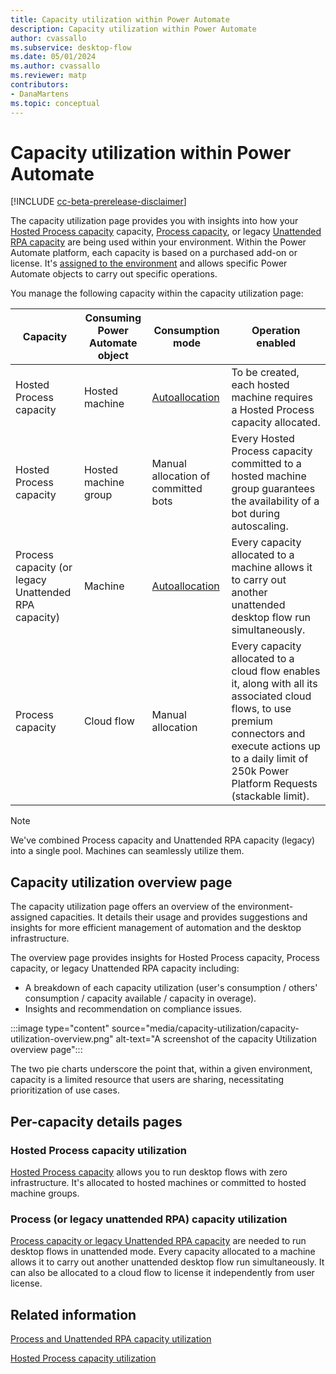 ```yaml
---
title: Capacity utilization within Power Automate
description: Capacity utilization within Power Automate
author: cvassallo
ms.subservice: desktop-flow
ms.date: 05/01/2024
ms.author: cvassallo
ms.reviewer: matp
contributors:
- DanaMartens
ms.topic: conceptual
---
```


# Capacity utilization within Power Automate

[!INCLUDE [cc-beta-prerelease-disclaimer](actions-reference/includes/cc-beta-prerelease-disclaimer.md)]

The capacity utilization page provides you with insights into how your [Hosted Process capacity](/power-platform/admin/power-automate-licensing/add-ons#hosted-rpa-add-on) capacity, [Process capacity](/power-platform/admin/power-automate-licensing/types), or legacy [Unattended RPA capacity](/power-platform/admin/power-automate-licensing/add-ons#unattended-rpa-add-on) are being used within your environment. Within the Power Automate platform, each capacity is based on a purchased add-on or license. It's [assigned to the environment](/power-platform/admin/capacity-add-on#allocate-or-change-capacity-in-an-environment) and allows specific Power Automate objects to carry out specific operations.

You manage the following capacity within the capacity utilization page:

|Capacity|Consuming Power Automate object|Consumption mode|Operation enabled|
|----|--------------------|----|----|
|Hosted Process capacity|Hosted machine|[Autoallocation](# "Hosted Process capacity is autoallocated to the hosted machine at its creation.")|To be created, each hosted machine requires a Hosted Process capacity allocated.|
|Hosted Process capacity|Hosted machine group|Manual allocation of committed bots|Every Hosted Process capacity committed to a hosted machine group guarantees the availability of a bot during autoscaling.|
|Process capacity (or legacy Unattended RPA capacity)|Machine|[Autoallocation](# "Capacity is autoallocated to the machine at unattended desktop flow run time.")|Every capacity allocated to a machine allows it to carry out another unattended desktop flow run simultaneously.|
|Process capacity|Cloud flow|Manual allocation|Every capacity allocated to a cloud flow enables it, along with all its associated cloud flows, to use premium connectors and execute actions up to a daily limit of 250k Power Platform Requests (stackable limit).|

> [!NOTE]
>
> We've combined Process capacity and Unattended RPA capacity (legacy) into a single pool. Machines can seamlessly utilize them.

## Capacity utilization overview page

The capacity utilization page offers an overview of the environment-assigned capacities. It details their usage and provides suggestions and insights for more efficient management of automation and the desktop infrastructure.

The overview page provides insights for Hosted Process capacity, Process capacity, or legacy Unattended RPA capacity including:

- A breakdown of each capacity utilization (user's consumption / others' consumption / capacity available / capacity in overage).
- Insights and recommendation on compliance issues.

:::image type="content" source="media/capacity-utilization/capacity-utilization-overview.png" alt-text="A screenshot of the capacity Utilization overview page":::

The two pie charts underscore the point that, within a given environment, capacity is a limited resource that users are sharing, necessitating prioritization of use cases.

## Per-capacity details pages

### Hosted Process capacity utilization

[Hosted Process capacity](capacity-utilization-hosted.md) allows you to run desktop flows with zero infrastructure. It's allocated to hosted machines or committed to hosted machine groups.

### Process (or legacy unattended RPA) capacity utilization

[Process capacity or legacy Unattended RPA capacity](capacity-utilization-process.md) are needed to run desktop flows in unattended mode. Every capacity allocated to a machine allows it to carry out another unattended desktop flow run simultaneously. It can also be allocated to a cloud flow to license it independently from user license.

## Related information

[Process and Unattended RPA capacity utilization](capacity-utilization-process.md)

[Hosted Process capacity utilization](capacity-utilization-hosted.md)
